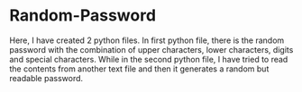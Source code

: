 # Random-Password
Here, I have created 2 python files.
In first python file, there is the random password with the combination of upper characters, lower characters, digits and special characters.
While in the second python file, I have tried to read the contents from another text file and then it generates a random but readable password.
